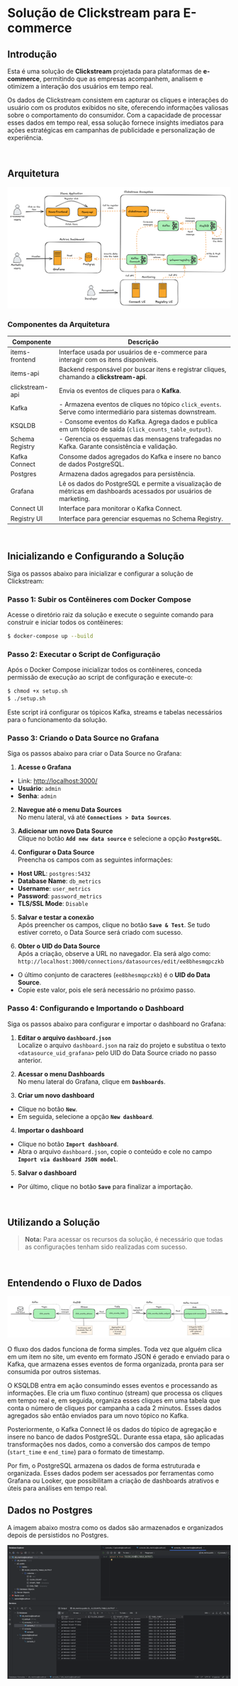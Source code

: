# Solução de Clickstream para E-commerce

## Introdução

Esta é uma solução de **Clickstream** projetada para plataformas de **e-commerce**, permitindo que as empresas acompanhem, analisem e otimizem a interação dos usuários em tempo real.

Os dados de Clickstream consistem em capturar os cliques e interações do usuário com os produtos exibidos no site, oferecendo informações valiosas sobre o comportamento do consumidor. Com a capacidade de processar esses dados em tempo real, essa solução fornece insights imediatos para ações estratégicas em campanhas de publicidade e personalização de experiência.

<br>

## Arquitetura
![Architecture](documentation/architecture.png)

### Componentes da Arquitetura

| **Componente**          | **Descrição**                                                                                                      |
|--------------------------|--------------------------------------------------------------------------------------------------------------------|
| items-frontend           | Interface usada por usuários de e-commerce para interagir com os itens disponíveis.                                |
| items-api                | Backend responsável por buscar itens e registrar cliques, chamando a **clickstream-api**.                          |
| clickstream-api          | Envia os eventos de cliques para o **Kafka**.                                                                      |
| Kafka                    | - Armazena eventos de cliques no tópico `click_events`. Serve como intermediário para sistemas downstream.         |
| KSQLDB                   | - Consome eventos do Kafka. Agrega dados e publica em um tópico de saída (`click_counts_table_output`).            |
| Schema Registry          | - Gerencia os esquemas das mensagens trafegadas no Kafka. Garante consistência e validação.                        |
| Kafka Connect            | Consome dados agregados do Kafka e insere no banco de dados PostgreSQL.                                            |
| Postgres                 | Armazena dados agregados para persistência.                                                                        |
| Grafana                  | Lê os dados do PostgreSQL e permite a visualização de métricas em dashboards acessados por usuários de marketing.  |
| Connect UI               | Interface para monitorar o Kafka Connect.                                                                          |
| Registry UI              | Interface para gerenciar esquemas no Schema Registry.                                                              |

<br>

## Inicializando e Configurando a Solução

Siga os passos abaixo para inicializar e configurar a solução de Clickstream:

### Passo 1: Subir os Contêineres com Docker Compose
Acesse o diretório raiz da solução e execute o seguinte comando para construir e iniciar todos os contêineres:

```bash
$ docker-compose up --build
```
### Passo 2: Executar o Script de Configuração
Após o Docker Compose inicializar todos os contêineres, conceda permissão de execução ao script de configuração e execute-o:
```bash
$ chmod +x setup.sh
$ ./setup.sh
```
Este script irá configurar os tópicos Kafka, streams e tabelas necessários para o funcionamento da solução.

### Passo 3: Criando o Data Source no Grafana

Siga os passos abaixo para criar o Data Source no Grafana:

1. **Acesse o Grafana**
  - Link: [http://localhost:3000/](http://localhost:3000/)
  - **Usuário**: `admin`
  - **Senha**: `admin`

2. **Navegue até o menu Data Sources**  
   No menu lateral, vá até **`Connections > Data Sources`**.

3. **Adicionar um novo Data Source**  
   Clique no botão **`Add new data source`** e selecione a opção **`PostgreSQL`**.

4. **Configurar o Data Source**  
   Preencha os campos com as seguintes informações:
  - **Host URL**: `postgres:5432`
  - **Database Name**: `db_metrics`
  - **Username**: `user_metrics`
  - **Password**: `password_metrics`
  - **TLS/SSL Mode**: `Disable`

5. **Salvar e testar a conexão**  
   Após preencher os campos, clique no botão **`Save & Test`**. Se tudo estiver correto, o Data Source será criado com sucesso.

6. **Obter o UID do Data Source**  
   Após a criação, observe a URL no navegador. Ela será algo como:  
   `http://localhost:3000/connections/datasources/edit/ee8bhesmqpczkb`
  - O último conjunto de caracteres (`ee8bhesmqpczkb`) é o **UID do Data Source**.
  - Copie este valor, pois ele será necessário no próximo passo.


### Passo 4: Configurando e Importando o Dashboard
Siga os passos abaixo para configurar e importar o dashboard no Grafana:

1. **Editar o arquivo `dashboard.json`**  
   Localize o arquivo `dashboard.json` na raiz do projeto e substitua o texto `<datasource_uid_grafana>` pelo UID do Data Source criado no passo anterior.

2. **Acessar o menu Dashboards**  
   No menu lateral do Grafana, clique em **`Dashboards`**.

3. **Criar um novo dashboard**
  - Clique no botão **`New`**.
  - Em seguida, selecione a opção **`New dashboard`**.

4. **Importar o dashboard**
  - Clique no botão **`Import dashboard`**.
  - Abra o arquivo `dashboard.json`, copie o conteúdo e cole no campo **`Import via dashboard JSON model`**.

5. **Salvar o dashboard**
  - Por último, clique no botão **`Save`** para finalizar a importação.

<br>

## Utilizando a Solução
> **Nota:** Para acessar os recursos da solução, é necessário que todas as configurações tenham sido realizadas com sucesso.



<br>

## Entendendo o Fluxo de Dados
![Data Flow](documentation/data_flow.png)

O fluxo dos dados funciona de forma simples. Toda vez que alguém clica em um item no site, um evento em formato JSON é gerado e enviado para o Kafka, que armazena esses eventos de forma organizada, pronta para ser consumida por outros sistemas.

O KSQLDB entra em ação consumindo esses eventos e processando as informações. Ele cria um fluxo contínuo (stream) que processa os cliques em tempo real e, em seguida, organiza esses cliques em uma tabela que conta o número de cliques por campanha a cada 2 minutos. Esses dados agregados são então enviados para um novo tópico no Kafka.

Posteriormente, o Kafka Connect lê os dados do tópico de agregação e insere no banco de dados PostgreSQL. Durante essa etapa, são aplicadas transformações nos dados, como a conversão dos campos de tempo (`start_time` e `end_time`) para o formato de timestamp.

Por fim, o PostgreSQL armazena os dados de forma estruturada e organizada. Esses dados podem ser acessados por ferramentas como Grafana ou Looker, que possibilitam a criação de dashboards atrativos e úteis para análises em tempo real.

## Dados no Postgres
A imagem abaixo mostra como os dados são armazenados e organizados depois de persistidos no Postgres.

![Data Flow](documentation/postgres.png)

